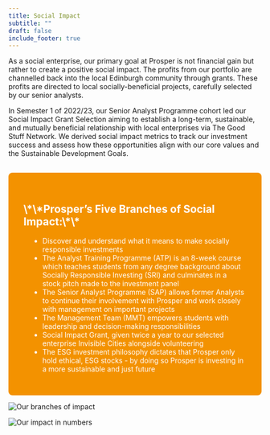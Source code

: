 ```yaml
---
title: Social Impact
subtitle: ""
draft: false
include_footer: true
---
```

As a social enterprise, our primary goal at Prosper is not financial gain but rather to create a positive social impact. The profits from our portfolio are channelled back into the local Edinburgh community through grants. These profits are directed to local socially-beneficial projects, carefully selected by our senior analysts. 

In Semester 1 of 2022/23, our Senior Analyst Programme cohort led our Social Impact Grant Selection aiming to establish a long-term, sustainable, and mutually beneficial relationship with local enterprises via The Good Stuff Network. We derived social impact metrics to track our investment success and assess how these opportunities align with our core values and the Sustainable Development Goals. 

<div style="background: #F39200; color: white !important; padding: 30px; border-radius: 0.5rem; margin-top: 30px;">

<h2 style="color: white;">\*\*Prosper’s Five Branches of Social Impact:\*\*</h2>

<ul style="margin-left: 1em;">
<li>Discover and understand what it means to make socially responsible investments</li>
<li>The Analyst Training Programme (ATP) is an 8-week course which teaches students from any degree background about Socially Responsible Investing (SRI) and culminates in a stock pitch made to the investment panel </li>
<li>The Senior Analyst Programme (SAP) allows former Analysts to continue their involvement with Prosper and work closely with management on important projects </li>
<li>The Management Team (MMT) empowers students with leadership and decision-making responsibilities </li>
<li>Social Impact Grant, given twice a year to our selected enterprise Invisible Cities alongside volunteering </li>
<li>The ESG investment philosophy dictates that Prosper only hold ethical, ESG stocks - by doing so Prosper is investing in a more sustainable and just future</li>
</ul>

</div>

![Our branches of impact](/images/conducted-1-.png)

![Our impact in numbers](/images/conducted-3-.png)